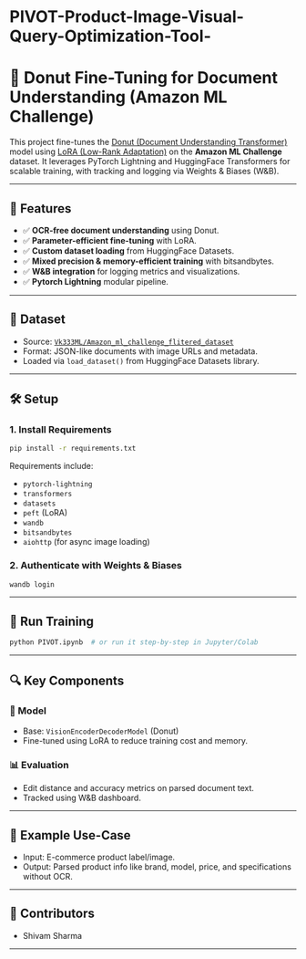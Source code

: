 # PIVOT-Product-Image-Visual-Query-Optimization-Tool-

# 🧾 Donut Fine-Tuning for Document Understanding (Amazon ML Challenge)

This project fine-tunes the [Donut (Document Understanding Transformer)](https://arxiv.org/abs/2204.06917) model using [LoRA (Low-Rank Adaptation)](https://arxiv.org/abs/2106.09685) on the **Amazon ML Challenge** dataset. It leverages PyTorch Lightning and HuggingFace Transformers for scalable training, with tracking and logging via Weights & Biases (W&B).

---

## 📌 Features

- ✅ **OCR-free document understanding** using Donut.
- ✅ **Parameter-efficient fine-tuning** with LoRA.
- ✅ **Custom dataset loading** from HuggingFace Datasets.
- ✅ **Mixed precision & memory-efficient training** with bitsandbytes.
- ✅ **W&B integration** for logging metrics and visualizations.
- ✅ **Pytorch Lightning** modular pipeline.

---

## 📁 Dataset

- Source: [`Vk333ML/Amazon_ml_challenge_flitered_dataset`](https://huggingface.co/datasets/Vk333ML/Amazon_ml_challenge_flitered_dataset)
- Format: JSON-like documents with image URLs and metadata.
- Loaded via `load_dataset()` from HuggingFace Datasets library.

---

## 🛠️ Setup

### 1. Install Requirements

```bash
pip install -r requirements.txt
```

Requirements include:

- `pytorch-lightning`
- `transformers`
- `datasets`
- `peft` (LoRA)
- `wandb`
- `bitsandbytes`
- `aiohttp` (for async image loading)

### 2. Authenticate with Weights & Biases

```bash
wandb login
```

---

## 🚀 Run Training

```bash
python PIVOT.ipynb  # or run it step-by-step in Jupyter/Colab
```

---

## 🔍 Key Components

### 🧠 Model
- Base: `VisionEncoderDecoderModel` (Donut)
- Fine-tuned using LoRA to reduce training cost and memory.

### 📊 Evaluation
- Edit distance and accuracy metrics on parsed document text.
- Tracked using W&B dashboard.

---

## 🧪 Example Use-Case

- Input: E-commerce product label/image.
- Output: Parsed product info like brand, model, price, and specifications without OCR.

---

## 🤝 Contributors

- Shivam Sharma

---
